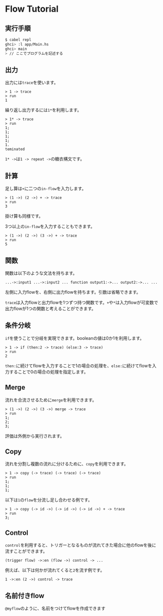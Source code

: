 # Flow Tutorial

## 実行手順

```bash
$ cabel repl
ghci> :l app/Main.hs
ghci> main
> // ここでプログラムを記述する
```

## 出力

出力には`trace`を使います。

```flowlang
> 1 -> trace
> run 
1
```

繰り返し出力するには`1*`を利用します。

```flowlang
> 1* -> trace
> run
1;
1;
1;
1;
1.
teminated
```

`1* ->`は`1 -> repeat ->`の糖衣構文です。

## 計算

足し算は`+`に二つの`in-flow`を入力します。

```flowlang
> (1 ->) (2 ->) + -> trace
> run
3
```

掛け算も同様です。

3つ以上の`in-flow`を入力することもできます。

```flowlang
> (1 ->) (2 ->) (3 ->) + -> trace
> run
5
```

## 関数

関数は以下のような文法を持ちます。

```
...->:input1 ...->:input2 ... function output1:->... output2:->... ... 
```

左側に入力flowを、右側に出力flowを持ちます。引数は省略できます。

`trace`は入力flowと出力flowを1つずつ持つ関数です。`+`や`*`は入力flowが可変数で出力flowが1つの関数と考えることができます。

## 条件分岐

`if`を使うことで分岐を実現できます。booleanの値は0か1を利用します。

```flowlang
> 1 -> if (then:2 -> trace) (else:3 -> trace)
> run
2
```

`then:`に続けてflowを入力することで1の場合の処理を、`else:`に続けてflowを入力することで0の場合の処理を指定します。

## Merge

流れを合流させるために`merge`を利用できます。

```
> (1 ->) (2 ->) (3 ->) merge -> trace
> run
1;
2;
3;
```

評価は外側から実行されます。

## Copy

流れを分割し複数の流れに分けるために、`copy`を利用できます。

```flowlang
> 1 -> copy (-> trace) (-> trace) (-> trace)
> run
1;
1;
1;
```

以下は`1`の`flow`を分流し足し合わせる例です。

```flowlang 
> 1 -> copy (-> id ->) (-> id ->) (-> id ->) + -> trace
> run
3;
```

## Control

`control`を利用すると、トリガーとなるものが流れてきた場合に他のflowを後に流すことができます。

```
(trigger flow) ->:en (flow ->) control -> ...
```

例えば、以下は何かが流れてくると`2`を流す例です。

```
1 ->:en (2 ->) control -> trace
```

## 名前付きflow

`@myflow`のように、名前をつけてflowを作成できます